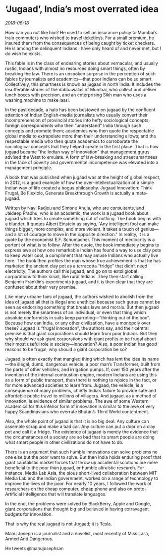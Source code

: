 # ‘Jugaad’, India’s most overrated idea

*2018-08-18*

How can you not like him? He used to sell an insurance policy to
Mumbai’s train commuters who wished to travel ticketless. For a small
premium, he insured them from the consequences of being caught by ticket
checkers. He is among the delinquent Indians I have only heard of and
never met, but I do wish he exists.

This fable is in the class of endearing stories about vernacular, and
usually rustic, Indians with almost no resources doing smart things,
often by breaking the law. There is an unspoken surprise in the
perception of such fables by journalists and academics—that poor Indians
can be so smart. Collectively, this smartness is known as jugaad in
north India. It includes the insufferable stories of the dabbawalas of
Mumbai, who collect and deliver lunch boxes with precision, and an
enterprising Sikh man who uses a washing machine to make lassi.

In the past decade, a halo has been bestowed on jugaad by the confluent
attention of Indian English-media journalists who usually convert their
incomprehension of provincial stories into hefty sociological concepts;
foreign correspondents who then “understand" India through such concepts
and promote them; academics who then quote the respectable global media
to extrapolate more than their understanding allows; and the respectable
media who then quote academics to corroborate the sociological concepts
that they helped create in the first place. That is how jugaad became
“the Indian way of innovation" that management gurus advised the West to
emulate. A form of law-breaking and street smartness in the face of
poverty and governmental incompetence was elevated into a management
principle.

A book that was published when jugaad was at the height of global
respect, in 2012, is a good example of how the over-intellectualization
of a simple Indian way of life created a bogus philosophy. Jugaad
Innovation: Think Frugal, Be Flexible, Generate Breakthrough Growth is
actually a meta-jugaad.

Written by Navi Radjou and Simone Ahuja, who are consultants, and
Jaideep Prabhu, who is an academic, the work is a jugaad book about
jugaad which tries to create something out of nothing. The book begins
with a blunder. It quotes Albert Einstein as saying, “Any intelligent
fool can make things bigger, more complex, and more violent. It takes a
touch of genius—and a lot of courage to move in the opposite direction."
In reality, it is a quote by the economist E.F. Schumacher. This moment
of mediocrity is a portent of what is to follow. After the quote, the
book immediately begins to express awe at how one remarkable Indian has
found a way to use clay pots to keep water cool, a compliment that may
amuse Indians who actually live here. The book then profiles the man
whose true achievement is that he has marketed the ancient clay pot as a
terracotta “fridge" that didn’t need electricity. The authors call this
jugaad, and go on to extol global corporations to think small, like
rural Indians. They then start calling Benjamin Franklin’s experiments
jugaad, and it is then clear that they are confused about their very
premise.

Like many urbane fans of jugaad, the authors wished to abolish from the
idea of jugaad all that is illegal and unethical because such gurus
cannot be seen as endorsing something that breaks laws and morals. But
then jugaad is not merely the smartness of an individual, or even that
thing which absolute conformists in suits keep parroting—“thinking out
of the box". Because how can India, or any other civilization, have a
monopoly over these? Jugaad is “frugal innovation", the authors say, and
their central premise is that giant corporations should learn from poor
Indians. But then why should we ask giant corporations with giant
profits to be frugal about their most useful role in society—innovation?
Also, a poor Indian has good reasons to be frugal; why should a giant
corporation be so?

Jugaad is often exactly that mangled thing which has lent the idea its
name—the illegal, dumb, dangerous vehicle, a poor man’s Transformer,
built from the parts of other vehicles, and irrigation pumps. If, over
150 years after the invention of the internal combustion engine, modern
Indians are using this as a form of public transport, then there is
nothing to rejoice in the fact, or for more advanced societies to learn
from. Jugaad, the vehicle, is a consequence of many problems, chiefly
India’s failure to provide safe and affordable public travel to millions
of villagers. And jugaad, as a method of innovation, is evidence of
similar problems. The awe of some Western academics for this inferior
form of innovation is similar to the awe of very happy Scandinavians who
overrate Bhutan’s Third World contentment.

Also, the whole point of jugaad is that it is no big deal. Any culture
can assemble scrap and make a bad car. Any culture can put a door on a
clay pot and call it a fridge. The existence of jugaad is merely the
evidence that the circumstances of a society are so bad that its smart
people are doing what smart people in other civilizations do not have to
do.

There is an argument that such humble innovations can solve problems no
one else but the poor want to solve. But then India holds enduring proof
that giant capitalistic market forces that throw up accidental solutions
are more beneficial to the poor than jugaad, or humble altruistic
research. For instance, Media Lab Asia, the pious short-lived
collaboration between MIT Media Lab and the Indian government, worked on
a range of technology to improve the lives of the poor. For nearly 10
years, I followed the work of researchers on the cheap computer, cheap
phone and also on proto-Artificial Intelligence that will translate
languages.

In the end, the problems were solved by BlackBerry, Apple and Google,
giant corporations that thought big and believed in having extravagant
budgets for innovation.

That is why the real jugaad is not Jugaad; it is Tesla.  
  
Manu Joseph is a journalist and a novelist, most recently of Miss Laila,
Armed And Dangerous.

He tweets @manujosephsan
